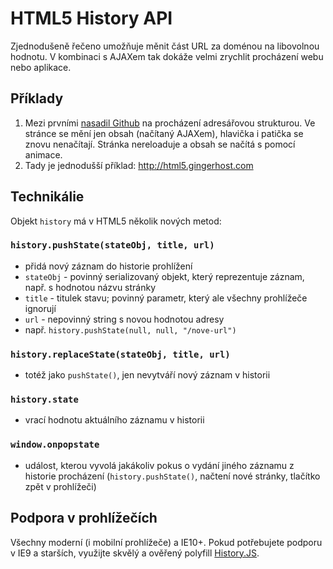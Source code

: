 HTML5 History API
=================

Zjednodušeně řečeno umožňuje měnit část URL za doménou na libovolnou hodnotu. V kombinaci s AJAXem tak dokáže velmi zrychlit procházení webu nebo aplikace.

Příklady
-------

1. Mezi prvními [nasadil Github][1] na procházení adresářovou strukturou. Ve stránce se mění jen obsah (načítaný AJAXem), hlavička i patička se znovu nenačítají. Stránka nereloaduje a obsah se načítá s pomocí animace.
2. Tady je jednodušší příklad: http://html5.gingerhost.com

Technikálie
-----------

Objekt `history` má v HTML5 několik nových metod:

### `history.pushState(stateObj, title, url)`

- přidá nový záznam do historie prohlížení
- `stateObj` - povinný serializovaný objekt, který reprezentuje záznam, např. s hodnotou názvu stránky
- `title` - titulek stavu; povinný parametr, který ale všechny prohlížeče ignorují
- `url` - nepovinný string s novou hodnotou adresy
- např. `history.pushState(null, null, "/nove-url")`

### `history.replaceState(stateObj, title, url)`

- totéž jako `pushState()`, jen nevytváří nový záznam v historii

### `history.state`

- vrací hodnotu aktuálního záznamu v historii

### `window.onpopstate`

- událost, kterou vyvolá jakákoliv pokus o vydání jiného záznamu z historie procházení (`history.pushState()`, načtení nové stránky, tlačítko zpět v prohlížeči)

Podpora v prohlížečích
--------

Všechny moderní (i mobilní prohlížeče) a IE10+. Pokud potřebujete podporu v IE9 a starších, využijte skvělý a ověřený polyfill [History.JS][2].

  [1]: https://github.com/blog/760-the-tree-slider
  [2]: https://github.com/browserstate/history.js/
